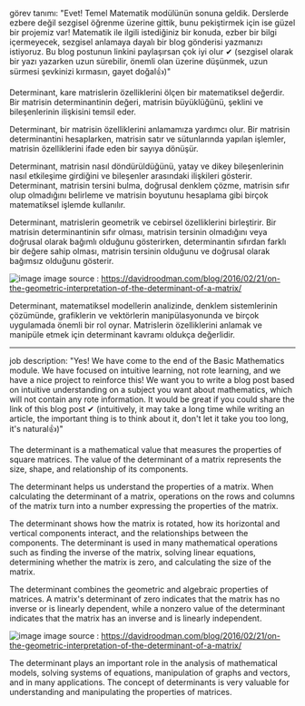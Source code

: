 görev tanımı: "Evet! Temel Matematik modülünün sonuna geldik. Derslerde ezbere değil sezgisel öğrenme üzerine gittik, bunu pekiştirmek için ise güzel bir projemiz var! Matematik ile ilgili istediğiniz bir konuda, ezber bir bilgi içermeyecek, sezgisel anlamaya dayalı bir blog gönderisi yazmanızı istiyoruz. Bu blog postunun linkini paylaşırsan çok iyi olur ✔ (sezgisel olarak bir yazı yazarken uzun sürebilir, önemli olan üzerine düşünmek, uzun sürmesi şevkinizi kırmasın, gayet doğal👍)"

Determinant, kare matrislerin özelliklerini ölçen bir matematiksel değerdir. Bir matrisin determinantinin değeri, matrisin büyüklüğünü, şeklini ve bileşenlerinin ilişkisini temsil eder.

Determinant, bir matrisin özelliklerini anlamamıza yardımcı olur. Bir matrisin determinantini hesaplarken, matrisin satır ve sütunlarında yapılan işlemler, matrisin özelliklerini ifade eden bir sayıya dönüşür.

Determinant, matrisin nasıl döndürüldüğünü, yatay ve dikey bileşenlerinin nasıl etkileşime girdiğini ve bileşenler arasındaki ilişkileri gösterir. Determinant, matrisin tersini bulma, doğrusal denklem çözme, matrisin sıfır olup olmadığını belirleme ve matrisin boyutunu hesaplama gibi birçok matematiksel işlemde kullanılır.

Determinant, matrislerin geometrik ve cebirsel özelliklerini birleştirir. Bir matrisin determinantinin sıfır olması, matrisin tersinin olmadığını veya doğrusal olarak bağımlı olduğunu gösterirken, determinantin sıfırdan farklı bir değere sahip olması, matrisin tersinin olduğunu ve doğrusal olarak bağımsız olduğunu gösterir.

![image](https://github.com/SHaken53/academy.patika.dev/assets/127444580/a8e4a91c-2304-4090-b8a5-3bd99d90bdb6)
image source : https://davidroodman.com/blog/2016/02/21/on-the-geometric-interpretation-of-the-determinant-of-a-matrix/

Determinant, matematiksel modellerin analizinde, denklem sistemlerinin çözümünde, grafiklerin ve vektörlerin manipülasyonunda ve birçok uygulamada önemli bir rol oynar. Matrislerin özelliklerini anlamak ve manipüle etmek için determinant kavramı oldukça değerlidir.

------------------------------------------------------------------------------------------------------------------------------------------------------------------------------------------------------------------------

job description: "Yes! We have come to the end of the Basic Mathematics module. We have focused on intuitive learning, not rote learning, and we have a nice project to reinforce this! We want you to write a blog post based on intuitive understanding on a subject you want about mathematics, which will not contain any rote information. It would be great if you could share the link of this blog post ✔ (intuitively, it may take a long time while writing an article, the important thing is to think about it, don't let it take you too long, it's natural👍)"

The determinant is a mathematical value that measures the properties of square matrices. The value of the determinant of a matrix represents the size, shape, and relationship of its components.

The determinant helps us understand the properties of a matrix. When calculating the determinant of a matrix, operations on the rows and columns of the matrix turn into a number expressing the properties of the matrix.

The determinant shows how the matrix is rotated, how its horizontal and vertical components interact, and the relationships between the components. The determinant is used in many mathematical operations such as finding the inverse of the matrix, solving linear equations, determining whether the matrix is zero, and calculating the size of the matrix.

The determinant combines the geometric and algebraic properties of matrices. A matrix's determinant of zero indicates that the matrix has no inverse or is linearly dependent, while a nonzero value of the determinant indicates that the matrix has an inverse and is linearly independent.

![image](https://github.com/SHaken53/academy.patika.dev/assets/127444580/cf4e790b-f193-44b6-a0e6-662d59855193)
image source : https://davidroodman.com/blog/2016/02/21/on-the-geometric-interpretation-of-the-determinant-of-a-matrix/

The determinant plays an important role in the analysis of mathematical models, solving systems of equations, manipulation of graphs and vectors, and in many applications. The concept of determinants is very valuable for understanding and manipulating the properties of matrices.
